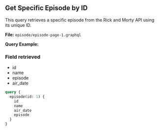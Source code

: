 ## Get Specific Episode by ID

This query retrieves a specific episode from the Rick and Morty API using its unique ID.

**File:** `episode/episode-page-1.graphql`

**Query Example:**

### Field retrieved

- id
- name
- episode
- air_date

```graphql
query {
  episode(id: 1) {
    id
    name
    air_date
    episode
  }
}
```
